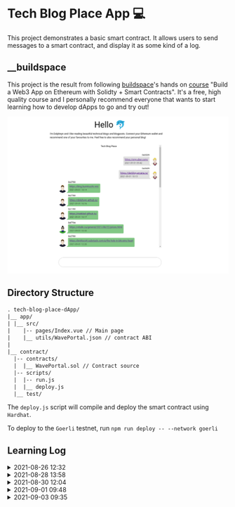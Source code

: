 # Tech Blog Place App 💻

This project demonstrates a basic smart contract. It allows users to send
messages to a smart contract, and display it as some kind of a log.

## __buildspace

This project is the result from following [buildspace](https://buildspace.so/)'s
hands on [course](https://buildspace.so/solidity) "Build a Web3 App on Ethereum
with Solidty + Smart Contracts". It's a free, high quality course and I
personally recommend everyone that wants to start learning how to develop dApps
to go and try out!

![Tech Blog Place](imgs/tech-blog-place.png)

## Directory Structure

```
. tech-blog-place-dApp/
|__ app/
| |__ src/
|    |-- pages/Index.vue // Main page
|    |__ utils/WavePortal.json // contract ABI
|  
|__ contract/
  |-- contracts/
  |  |__ WavePortal.sol // Contract source
  |-- scripts/
  |  |-- run.js
  |  |__ deploy.js
  |__ test/
```

The `deploy.js` script will compile and deploy the smart contract using `Hardhat`.

To deploy to the `Goerli` testnet, run `npm run deploy -- --network goerli`

## Learning Log

<details>
  <summary>2021-08-26 12:32</summary>

  Checkpoint -
  [d63bd3b](https://github.com/Dolpheyn/wave-portal-dApp/commit/d63bd3bb0e8346a23fc7d91b250514bcc49f3785)

  -- Created a smart contract with a local state `totalWaves` and two methods,
  one to mutate the state by incrementing it and another to access and return
  its value.

  The mutating method(similar to `POST` HTTP method, setter methods in Java or
  methods that requires `mut self` in Rust) also accesses a global state that
  every contracts have access to -- `msg`. We accessed the `msg.sender` variable
  which holds the address of whoever that sends the transaction.

  The global variables exist because when a function in our smart contract is
  called/invoked, it's actually the blockchain that does it, and the blockchain
  sends along the `calldata`, which is the metadata from the external function
  call.

  Here's how I picture it:
  ```
       (1)                              (2)
  user ---------------------> blockhain ---------------> contract (addr - 0xfoo)
        "pls invoke function            "pls invoke `increment`,
         `increment` on contract         and here's what you
         with address 0xfoo"             need to know about this
                                         transaction (in `msg`)"
  ```

  Note: The process in (2) is the one that requires the famous term `mining` or
  `validating` (i think so). Without any stakeholders that validate your
  transaction, the transaction wouldn't be made.

  Along with `sender`, there's also other accessable variables in the `msg`
  global variable:

  - `data` -- immutable(you cannot change them), non-persistent(it will be gone
    after this transaction is done) area where function arguments are stored and
    behave mostly like memory.
  - `gas` -- Available remaining gas.
  - `sig` -- First for bytes of the calldata that tells which function to be
    called.
  - `value` -- How much wei(a representation of eth) are you sending me?

  The local state is however not persistent. It is created when `Hardhat` create
  the contract locally and destroyed after it finished deploying and invoking
  the two contract methods. In order to make it persistent, we need to deploy
  the contract on-chain, whether on a testnet or the mainnet.

</details>

<details>
  <summary>2021-08-28 13:58</summary>

  Checkpoint - [my repl](https://replit.com/@Dolpheyn/waveportal-ui-react#src/App.js)

  Let's learn how to 1) upload our contract to the testnet, 2) connect a wallet to
  a web app and 3) invoke our smart contract's methods.

  **TODO:**

  - [X] Setup metamask.
  - [X] Deploy to Alchemy.
  - [X] Make sure window.ethereum is there.
  - [X] Check if we have a connected account.
  - [X] Build connect wallet button.
  - [X] Add ABI and contract address.
  - [X] Read waves.
  - [X] Send waves.

  **Uploading A Smart Contract to an Ethereum Testnet**

  Alchemy is a tool we can use to deploy a smart contract to the testnet publicly
  in order for miners/validators to validate our deployment(which is just putting
  the bytecode of our compiled contract on-chain. It's like downloading binaries
  to our personal computers, but the difference is we are **uploading** it to a
  universal computer).

  Then, we can change hardhat's config by adding the app's url from alchemy and
  our private key(which acts as a password, so don't show it publicly. I mean it's
  written in the name).

  The contract address on Goerli testnet(I used Goerli because the Rinkeby faucet
  was too slow):

  https://goerli.etherscan.io/address/0x7ca9fd4023c967e258C893F4944b9d38559d4f16

  **Connecting A Wallet to Web App**

  In order to make our web app able to interact with a smart contract, we need to
  connect it with a wallet. The wallet is like the user's identity, and will do
  all the talking to the chain. Also, any actions on-chain needs to be paid by
  gas, so there's no possible way to do anything without connecting a wallet.

  Read list of accounts in the wallet:

  ```Javascript
  const { ethereum } = window
  if (!ethereum) // handle if no ethereum object

  // Now we can call the `request` method and send a method name to invoke
  // `eth_accounts` get the list of accounts
  ethereum.request({ method: 'eth_accounts' })
    .then(accounts => {
      if(!accounts.length) // handle no accounts

      console.log('Available accounts:', accounts)
      setCurrentAddress(accounts[0])
    })
  ```

  To connect the wallet(essentially logging in the user), use method
  `eth_requestAccounts`:

  ```Javascript
  ethereum.request({ method: 'eth_requestAccounts' })
    .then(accounts => {
      // Make sure to check if there's accounts first on page load
      setCurrentAddress(accounts[0])
    })
  ```

  Now our web app have been upgraded to a Web3 App!

  **Invoking Smart Contract Methods from the Web3 App**

  To do anything on-chain, we need a web3 provider. It provides the API to
  interact with the blockchain.

  We can do this with `ethers`, which instantiate a generic Web3Provider when
  given the `window.ethereum` variable that are injected by wallets.

  Note: we use `window.ethereum` because we're using metamask. I don't know if
  other web3 providers have other way of accessing the provider object.

  From the official [docs](https://docs.ethers.io/v5/single-page/#/v5/getting-started/-%23-getting-started--glossary):

      A Provider (in ethers) is a class which provides an abstraction for a
      connection to the Ethereum Network. It provides read-only access to the
      Blockchain and its status.

  Now, to do any action on the chain, we need a sign from the user. It works as
  our permission to do anything on the chain on behalf of the user.

  From the same docs:

      A Signer is a class which (usually) in some way directly or indirectly has
      access to a private key, which can sign messages and transactions to authorize
      the network to charge your account ether to perform operations.

  The code:

  ```Javascript
  const provider = new ethers.providers.Web3Provider(window.ethereum);
  const signer = provider.getSigner()
  ```

  So the Smart Conract is compiled to bytecode and uploaded to the chain. But
  where do we look for it? How do we invoke the methods from our web app?

  When a smart contract gets deployed, a transaction to the `Contract creation`
  node is sent. You can see all the information like the sender and receiver, the
  transaction fee, gas price etc. But most importantly, you can see the bytecode
  in the `Input Data` attribute of the transaction.

  Look here for my contract's bytecode (in Input data):

  https://goerli.etherscan.io/tx/0x27c39e92cb03a8c619e685b7d38d1ced63e22fc6c3cc915b2d6719d1a2cdbb27

  Our web3 app can call the methods by using an ABI(Application Binary Interface)
  of the compiled contract. ABI provides the methods' signature so we know the
  name and the parameter required for each methods in the contract.

  We can get the ABI for our contract in the generated
  `artifacts/contracts/{ContractName}.sol/{ContractName}.json`. Hardhat produces
  this whenever we compile the contract.

  Copy the file into folder `src/utils` in our web3 app, then import the json
  file. `import abi from ./utils/{ContractName}.json`

  Now we can load the contract with ethers:

  ```Javascript
  import abi from ./utils/{ContractName}.json
  const contractAddress = ""
  const contractABI = abi.abi

  // prev code for provider and signer
  const contract = new ethers.Contract(contractAddress, contractAbi, signer)
  ```

  And call the contract's methods!

  ```Javascript
  let count = await contract.getTotalWaves()
  console.log(`Wave count: ${count}`)

  // This method will make a metamask popup show to let the user allow the
  // transaction to happen. The getTotalWaves didn't require this because it is
  // only a `view` function
  const waveTxn = await contract.wave()
  console.log(`Mining txn: ${waveTxn.hash}`)

  await waveTxn.wait()
  console.log(`Mined! ${waveTxn.hash}`)

  count = await contract.getTotalWaves()
  console.log(`New wave count: ${count}`)
  ```

</details>

<details>
  <summary>2021-08-30 12:04</summary>

  Learned about sending values to smart contract methods' parameters.

  Ported the React app to a Quasar app in the repo since I'm more used to it.

  Edit the smart contract to accept a blog link (still no validation whether the
  input is indeed a link)

  Writing a web3 in Quasar/Vue is a bit painful especially with typescript since a
  lot of the type like `window.ethereum` cannot be inferred at compile time.

  Using `window.addEventListener('load', () => {})` feels a bit hackish, but it's
  fine for now.

  Latest contract: https://goerli.etherscan.io/address/0x27B1c57093B297823e47102e9EcAe61Ac5764eC9

</details>

<details>
  <summary>2021-09-01 09:48</summary>

  Niced the UI a little bit, 1) made the log looks like a chat history, 2)
  notification for when the transaction is mining and mined, 3) added a logo

  Learned how to fund a contract (add ether to its balance)

  A contract must be `payable` to allow funding, which means that its value can be
  overriden. We can do this by adding the `payable` keyword on the contract's
  constructor.

  ```Solidity
  contract MyContract {
    constructor payable() {

    }
  }
  ```

  Now, we can change the deployment scripts to override the value of the contract
  at deploy time.

  ```Javascript
  const contractFactory = await hre.ethers.getContractFactory("TechBlogPlace")

  // deploy the contract on a local chain
  // and fund some eth into it
  const contract = await contractFactory.deploy({
    value: hre.ethers.utils.parseEther("0.1")
  })
  ```

  The contract will then has a balance if you look go to its address on etherscan.

  ![](./imgs/contract-balance.png)

  After someone recommended, we can gift them some eth like this:

  ```Solidity
  uint prizeAmount = 0.001 ether;

  // We need the balance of this contract to be more than the prize amount.
  // `require` is like `assert`
  require(prizeAmount <= address(this).balance,
          "Trying to withdraw more money than the contract has.");

  // Send the sender some eth and get result. `(msg.sender)` is the sender's
  // address. We use the
  (bool success,) = (msg.sender).call{value: prizeAmount}("");

  // If success == false, report failure
  require(success, "Failed to withdraw money from contract.");
  ```

  There are some best practices to give users money in real world applications,
  like not allowing users to call the withdraw function twice written
  [here](https://consensys.github.io/smart-contract-best-practices/known_attacks/),
  But in our use case it's fine.

</details>

<details>
  <summary>2021-09-03 09:35</summary>

  Add a random winner selector by randomly generating a number from each
  transaction's difficulty, timestamp and the last transaction's random number.

  Also a mechanism to prevent spam using the `mapping` type, which is similar to
  hashmaps. It maps addresses to the last time a user sends a recommendation and
  we can use it to check if the last timestamp difference to current time is
  larger than a specified value.

  Latest contract address:

  https://goerli.etherscan.io/address/0xCe9de63cc7352CEF3E63A5b1b9680e36D020a4Fc

</details>
